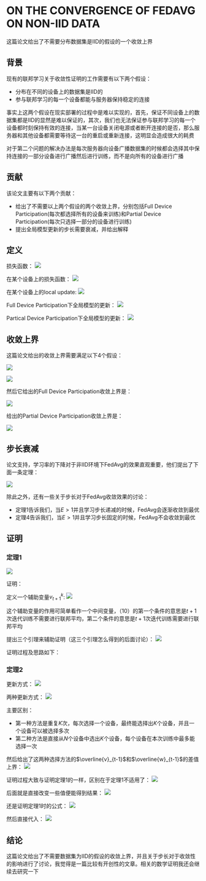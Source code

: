 # ON THE CONVERGENCE OF FEDAVG ON NON-IID DATA

这篇论文给出了不需要分布数据集是IID的假设的一个收敛上界

## 背景

现有的联邦学习关于收敛性证明的工作需要有以下两个假设：

* 分布在不同的设备上的数据集是IID的
* 参与联邦学习的每一个设备都能与服务器保持稳定的连接

事实上这两个假设在现实部署的过程中是难以实现的，首先，保证不同设备上的数据集都是IID的显然是难以保证的，其次，我们也无法保证参与联邦学习的每一个设备都时刻保持有效的连接，当某一台设备关闭电源或者断开连接的是否，那么服务器和其他设备都需要等待这一台的重启或重新连接，这明显会造成很大的耗费

对于第二个问题的解决办法是每次服务器向设备广播数据集的时候都会选择其中保持连接的一部分设备进行广播然后进行训练，而不是向所有的设备进行广播

## 贡献

该论文主要有以下两个贡献：

* 给出了不需要以上两个假设的两个收敛上界，分别包括Full Device Participation(每次都选择所有的设备来训练)和Partial Device Participation(每次只选择一部分的设备进行训练)
* 提出全局模型更新的步长需要衰减，并给出解释

## 定义

损失函数：
![](./images/1.png)

在某个设备上的损失函数：
![](./images/2.png)

在某个设备上的local update:
![](./images/3.png)

Full Device Participation下全局模型的更新：
![](./images/4.png)

Partical Device Participation下全局模型的更新：
![](./images/5.png)

## 收敛上界

这篇论文给出的收敛上界需要满足以下4个假设：

![](https://tva1.sinaimg.cn/large/007S8ZIlgy1gjb45a7t9qj31dy0780uk.jpg)

![](https://tva1.sinaimg.cn/large/007S8ZIlgy1gjb45ptrwtj31dk08i419.jpg)

然后它给出的Full Device Participation收敛上界是：

![](https://tva1.sinaimg.cn/large/007S8ZIlgy1gjb46e8xchj31eq0egjue.jpg)

给出的Partial Device Participation收敛上界是：

![](https://tva1.sinaimg.cn/large/007S8ZIlgy1gjb4acwu25j31ds0doaei.jpg)

## 步长衰减

论文支持，学习率的下降对于非IID环境下FedAvg的效果直观重要，他们提出了下面一条定理：

![](https://tva1.sinaimg.cn/large/007S8ZIlgy1gjb4espxesj31ga0bujum.jpg)

除此之外，还有一些关于步长对于FedAvg收敛效果的讨论：

* 定理1告诉我们，当$E > 1$并且学习步长递减的时候，FedAvg会逐渐收敛到最优
* 定理4告诉我们，当$E > 1$并且学习步长固定的时候，FedAvg不会收敛到最优


## 证明

### 定理1

![](./images/6.png)

证明：

定义一个辅助变量$v_{t+1}^{k}$:
![](./images/8.png)

这个辅助变量的作用可简单看作一个中间变量，（10）的第一个条件的意思是$t+1$次迭代训练不需要进行联邦平均，第二个条件的意思是$t+1$次迭代训练需要进行联邦平均

提出三个引理来辅助证明（这三个引理怎么得到的后面讨论）：
![](./images/7.png)

证明过程及思路如下：

### 定理2

更新方式：
![](./images/11.png)

两种更新方式：
![](./images/12.png)

主要区别：
* 第一种方法是重复$K$次，每次选择一个设备，最终能选择出$K$个设备，并且一个设备可以被选择多次
* 第二种方法是直接从$N$个设备中选出$K$个设备，每个设备在本次训练中最多能选择一次

然后给出了这两种选择方法的$\overline{v}_{t-1}$和$\overline{w}_{t-1}$的差值上界：
![](./images/13.png)

证明过程大致与证明定理1的一样，区别在于定理1不适用了：
![](./images/14.png)

后面就是直接改变一些值便能得到结果：
![](./images/15.png)

还是证明定理1时的公式：
![](./images/16.png)

然后直接代入：
![](./images/17.png)

## 结论

这篇论文给出了不需要数据集为IID的假设的收敛上界，并且关于步长对于收敛性的影响进行了讨论，我觉得是一篇比较有开创性的文章。相关的数学证明我还会继续去研究一下

